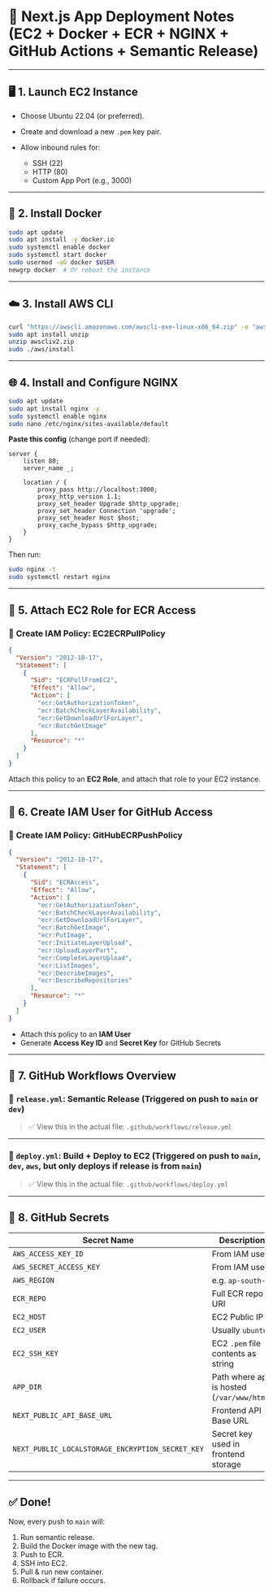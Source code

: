 # 🚀 **Next.js App Deployment Notes (EC2 + Docker + ECR + NGINX + GitHub Actions + Semantic Release)**

---

## 🖥️ **1. Launch EC2 Instance**

* Choose Ubuntu 22.04 (or preferred).
* Create and download a new `.pem` key pair.
* Allow inbound rules for:

  * SSH (22)
  * HTTP (80)
  * Custom App Port (e.g., 3000)

---

## 🐳 **2. Install Docker**

```bash
sudo apt update
sudo apt install -y docker.io
sudo systemctl enable docker
sudo systemctl start docker
sudo usermod -aG docker $USER
newgrp docker  # Or reboot the instance
```

---

## ☁️ **3. Install AWS CLI**

```bash
curl "https://awscli.amazonaws.com/awscli-exe-linux-x86_64.zip" -o "awscliv2.zip"
sudo apt install unzip
unzip awscliv2.zip
sudo ./aws/install
```

---

## 🌐 **4. Install and Configure NGINX**

```bash
sudo apt update
sudo apt install nginx -y
sudo systemctl enable nginx
sudo nano /etc/nginx/sites-available/default
```

**Paste this config** (change port if needed):

```nginx
server {
    listen 80;
    server_name _;

    location / {
        proxy_pass http://localhost:3000;
        proxy_http_version 1.1;
        proxy_set_header Upgrade $http_upgrade;
        proxy_set_header Connection 'upgrade';
        proxy_set_header Host $host;
        proxy_cache_bypass $http_upgrade;
    }
}
```

Then run:

```bash
sudo nginx -t
sudo systemctl restart nginx
```

---

## 🔐 **5. Attach EC2 Role for ECR Access**

### 🎯 **Create IAM Policy: EC2ECRPullPolicy**

```json
{
  "Version": "2012-10-17",
  "Statement": [
    {
      "Sid": "ECRPullFromEC2",
      "Effect": "Allow",
      "Action": [
        "ecr:GetAuthorizationToken",
        "ecr:BatchCheckLayerAvailability",
        "ecr:GetDownloadUrlForLayer",
        "ecr:BatchGetImage"
      ],
      "Resource": "*"
    }
  ]
}
```

Attach this policy to an **EC2 Role**, and attach that role to your EC2 instance.

---

## 👤 **6. Create IAM User for GitHub Access**

### 🔐 **Create IAM Policy: GitHubECRPushPolicy**

```json
{
  "Version": "2012-10-17",
  "Statement": [
    {
      "Sid": "ECRAccess",
      "Effect": "Allow",
      "Action": [
        "ecr:GetAuthorizationToken",
        "ecr:BatchCheckLayerAvailability",
        "ecr:GetDownloadUrlForLayer",
        "ecr:BatchGetImage",
        "ecr:PutImage",
        "ecr:InitiateLayerUpload",
        "ecr:UploadLayerPart",
        "ecr:CompleteLayerUpload",
        "ecr:ListImages",
        "ecr:DescribeImages",
        "ecr:DescribeRepositories"
      ],
      "Resource": "*"
    }
  ]
}
```

* Attach this policy to an **IAM User**
* Generate **Access Key ID** and **Secret Key** for GitHub Secrets

---

## 🧪 **7. GitHub Workflows Overview**

### 🔄 `release.yml`: Semantic Release (Triggered on push to `main` or `dev`)

> ✅ View this in the actual file: `.github/workflows/release.yml`

---

### 🚀 `deploy.yml`: Build + Deploy to EC2 (Triggered on push to `main`, `dev`, `aws`, but only deploys if release is from `main`)

> ✅ View this in the actual file: `.github/workflows/deploy.yml`

---

## 🔐 **8. GitHub Secrets**

| Secret Name                                      | Description                                |
| ------------------------------------------------ | ------------------------------------------ |
| `AWS_ACCESS_KEY_ID`                              | From IAM user                              |
| `AWS_SECRET_ACCESS_KEY`                          | From IAM user                              |
| `AWS_REGION`                                     | e.g. `ap-south-1`                          |
| `ECR_REPO`                                       | Full ECR repo URI                          |
| `EC2_HOST`                                       | EC2 Public IP                              |
| `EC2_USER`                                       | Usually `ubuntu`                           |
| `EC2_SSH_KEY`                                    | EC2 `.pem` file contents as string         |
| `APP_DIR`                                        | Path where app is hosted (`/var/www/html`) |
| `NEXT_PUBLIC_API_BASE_URL`                       | Frontend API Base URL                      |
| `NEXT_PUBLIC_LOCALSTORAGE_ENCRYPTION_SECRET_KEY` | Secret key used in frontend storage        |

---

## ✅ Done!

Now, every push to `main` will:

1. Run semantic release.
2. Build the Docker image with the new tag.
3. Push to ECR.
4. SSH into EC2.
5. Pull & run new container.
6. Rollback if failure occurs.
